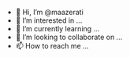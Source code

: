- 👋 Hi, I’m @maazerati
- 👀 I’m interested in ...
- 🌱 I’m currently learning ...
- 💞️ I’m looking to collaborate on ...
- 📫 How to reach me ...

<!---
maaztempe/maaztempe is a ✨ special ✨ repository because its `README.md` (this file) appears on your GitHub profile.
You can click the Preview link to take a look at your changes.
--->
